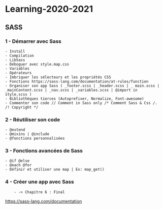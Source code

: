 # Learning-2020-2021

## SASS

### 1 - Démarrer avec Sass
    - Install
    - Compilation
    - LibSass
    - Déboguer avec style.map.css
    - Variables
    - Opérateurs
    - Imbriquer les sélecteurs et les propriétés CSS
    - Fonctions https://sass-lang.com/documentation/at-rules/function
    - Organiser son app Sass ( _footer.scss | _header.scss | _ main.scss | _mainContent.scss | _nav.scss | _variables.scss | @import in style.scss )
    - Bibliothèques tierces (Autoprefixer, Normalize, Font-awesome)
    - Commenter son code // Comment in Sass only /* Comment Sass & Css /. /! Copyright */

### 2 - Réutiliser son code
    - @extend
    - @mixins | @include
    - @fonctions personnalisées


### 3 - Fonctions avancées de Sass
    - @if @else
    - @each @for
    - Définir et utiliser une map | Ex: map_get()

### 4 - Créer une app avec Sass
        - -> Chapitre 6 : Final


https://sass-lang.com/documentation
